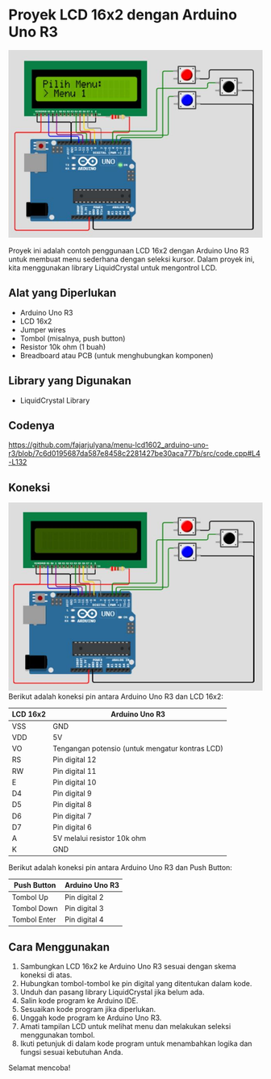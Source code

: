 # Proyek LCD 16x2 dengan Arduino Uno R3

![MainMenu](capture/menu-1.jpg)

Proyek ini adalah contoh penggunaan LCD 16x2 dengan Arduino Uno R3 untuk membuat menu sederhana dengan seleksi kursor. Dalam proyek ini, kita menggunakan library LiquidCrystal untuk mengontrol LCD.

## Alat yang Diperlukan
- Arduino Uno R3
- LCD 16x2
- Jumper wires
- Tombol (misalnya, push button)
- Resistor 10k ohm (1 buah)
- Breadboard atau PCB (untuk menghubungkan komponen)

## Library yang Digunakan
- LiquidCrystal Library
## Codenya
https://github.com/fajarjulyana/menu-lcd1602_arduino-uno-r3/blob/7c6d0195687da587e8458c2281427be30aca777b/src/code.cpp#L4-L132
## Koneksi
![Wiring](capture/wiring.jpg)<br>
Berikut adalah koneksi pin antara Arduino Uno R3 dan LCD 16x2:

LCD 16x2    | Arduino Uno R3
------------|---------------
VSS         | GND
VDD         | 5V
VO          | Tengangan potensio (untuk mengatur kontras LCD)
RS          | Pin digital 12
RW          | Pin digital 11
E           | Pin digital 10
D4          | Pin digital 9
D5          | Pin digital 8
D6          | Pin digital 7
D7          | Pin digital 6
A           | 5V melalui resistor 10k ohm
K           | GND

Berikut adalah koneksi pin antara Arduino Uno R3 dan Push Button:

Push Button    | Arduino Uno R3
------------|---------------
Tombol Up   | Pin digital 2
Tombol Down | Pin digital 3
Tombol Enter| Pin digital 4

## Cara Menggunakan
1. Sambungkan LCD 16x2 ke Arduino Uno R3 sesuai dengan skema koneksi di atas.
2. Hubungkan tombol-tombol ke pin digital yang ditentukan dalam kode.
3. Unduh dan pasang library LiquidCrystal jika belum ada.
4. Salin kode program ke Arduino IDE.
5. Sesuaikan kode program jika diperlukan.
6. Unggah kode program ke Arduino Uno R3.
7. Amati tampilan LCD untuk melihat menu dan melakukan seleksi menggunakan tombol.
8. Ikuti petunjuk di dalam kode program untuk menambahkan logika dan fungsi sesuai kebutuhan Anda.

Selamat mencoba!
